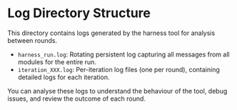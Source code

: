# Log Directory Structure

This directory contains logs generated by the harness tool for analysis between rounds.

- `harness_run.log`: Rotating persistent log capturing all messages from all modules for the entire run.
- `iteration_XXX.log`: Per-iteration log files (one per round), containing detailed logs for each iteration.

You can analyse these logs to understand the behaviour of the tool, debug issues, and review the outcome of each round.
